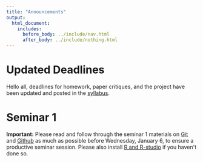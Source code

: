 ```yaml
---
title: "Announcements"
output:
  html_document:
    includes:
      before_body: ../include/nav.html
      after_body: ../include/nothing.html
---
```


# Updated Deadlines

Hello all, deadlines for homework, paper critiques, and the project have been updated and posted in the [syllabus](syllabus.html). 

# Seminar 1 

**Important:** Please read and follow through the seminar 1 materials on [Git](https://stat545-ubc.github.io/git01_git-install.html) and [Github](http://stat540-ubc.github.io/sm01b_gitIntro-basic-data-exploration.html) as much as possible before Wednesday, January 6, to ensure a productive seminar session. Please also install [R and R-studio](https://www.rstudio.com/products/rstudio/download/) if you haven't done so. 
